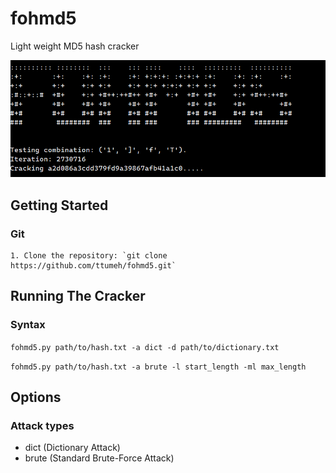 # fohmd5

Light weight MD5 hash cracker

![Screenshot](main.png)

## Getting Started

### Git
    1. Clone the repository: `git clone https://github.com/ttumeh/fohmd5.git`

## Running The Cracker

### Syntax

`fohmd5.py path/to/hash.txt -a dict -d path/to/dictionary.txt`

`fohmd5.py path/to/hash.txt -a brute -l start_length -ml max_length`

## Options
### Attack types

- dict (Dictionary Attack)
- brute (Standard Brute-Force Attack)

